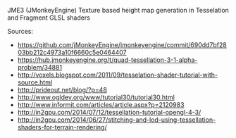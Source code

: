 JME3 (JMonkeyEngine) Texture based height map generation in Tesselation and Fragment GLSL shaders

Sources:
* https://github.com/jMonkeyEngine/jmonkeyengine/commit/690dd7bf2803bb212c4973a10f6660c5e0464407
* https://hub.jmonkeyengine.org/t/quad-tessellation-3-1-alpha-problem/34881
* http://voxels.blogspot.com/2011/09/tesselation-shader-tutorial-with-source.html
* http://prideout.net/blog/?p=48
* http://www.ogldev.org/www/tutorial30/tutorial30.html
* http://www.informit.com/articles/article.aspx?p=2120983
* http://in2gpu.com/2014/07/12/tessellation-tutorial-opengl-4-3/
* http://in2gpu.com/2014/06/27/stitching-and-lod-using-tessellation-shaders-for-terrain-rendering/

